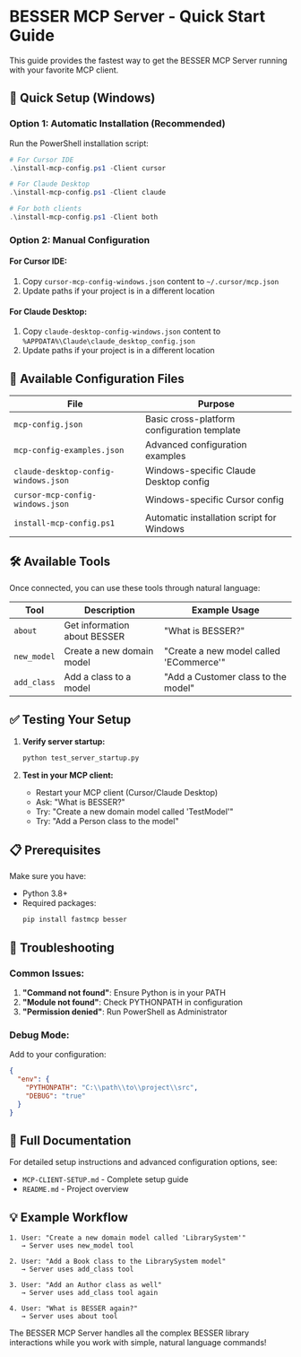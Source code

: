 # BESSER MCP Server - Quick Start Guide

This guide provides the fastest way to get the BESSER MCP Server running with your favorite MCP client.

## 🚀 Quick Setup (Windows)

### Option 1: Automatic Installation (Recommended)

Run the PowerShell installation script:

```powershell
# For Cursor IDE
.\install-mcp-config.ps1 -Client cursor

# For Claude Desktop
.\install-mcp-config.ps1 -Client claude

# For both clients
.\install-mcp-config.ps1 -Client both
```

### Option 2: Manual Configuration

#### For Cursor IDE:
1. Copy `cursor-mcp-config-windows.json` content to `~/.cursor/mcp.json`
2. Update paths if your project is in a different location

#### For Claude Desktop:
1. Copy `claude-desktop-config-windows.json` content to `%APPDATA%\Claude\claude_desktop_config.json`
2. Update paths if your project is in a different location

## 📁 Available Configuration Files

| File | Purpose |
|------|---------|
| `mcp-config.json` | Basic cross-platform configuration template |
| `mcp-config-examples.json` | Advanced configuration examples |
| `claude-desktop-config-windows.json` | Windows-specific Claude Desktop config |
| `cursor-mcp-config-windows.json` | Windows-specific Cursor config |
| `install-mcp-config.ps1` | Automatic installation script for Windows |

## 🛠️ Available Tools

Once connected, you can use these tools through natural language:

| Tool | Description | Example Usage |
|------|-------------|---------------|
| `about` | Get information about BESSER | "What is BESSER?" |
| `new_model` | Create a new domain model | "Create a new model called 'ECommerce'" |
| `add_class` | Add a class to a model | "Add a Customer class to the model" |

## ✅ Testing Your Setup

1. **Verify server startup:**
   ```bash
   python test_server_startup.py
   ```

2. **Test in your MCP client:**
   - Restart your MCP client (Cursor/Claude Desktop)
   - Ask: "What is BESSER?"
   - Try: "Create a new domain model called 'TestModel'"
   - Try: "Add a Person class to the model"

## 📋 Prerequisites

Make sure you have:
- Python 3.8+
- Required packages:
  ```bash
  pip install fastmcp besser
  ```

## 🔧 Troubleshooting

### Common Issues:

1. **"Command not found"**: Ensure Python is in your PATH
2. **"Module not found"**: Check PYTHONPATH in configuration
3. **"Permission denied"**: Run PowerShell as Administrator

### Debug Mode:

Add to your configuration:
```json
{
  "env": {
    "PYTHONPATH": "C:\\path\\to\\project\\src",
    "DEBUG": "true"
  }
}
```

## 📖 Full Documentation

For detailed setup instructions and advanced configuration options, see:
- `MCP-CLIENT-SETUP.md` - Complete setup guide
- `README.md` - Project overview

## 💡 Example Workflow

```
1. User: "Create a new domain model called 'LibrarySystem'"
   → Server uses new_model tool

2. User: "Add a Book class to the LibrarySystem model"
   → Server uses add_class tool

3. User: "Add an Author class as well"
   → Server uses add_class tool again

4. User: "What is BESSER again?"
   → Server uses about tool
```

The BESSER MCP Server handles all the complex BESSER library interactions while you work with simple, natural language commands! 
